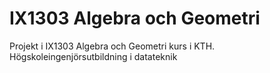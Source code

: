 # IX1303 Algebra och Geometri 
Projekt i IX1303 Algebra och Geometri 
kurs i KTH. Högskoleingenjörsutbildning i datateknik
